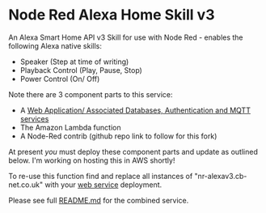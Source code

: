 # Node Red Alexa Home Skill v3
An Alexa Smart Home API v3 Skill for use with Node Red - enables the following Alexa native skills:
* Speaker (Step at time of writing)
* Playback Control (Play, Pause, Stop)
* Power Control (On/ Off)

Note there are 3 component parts to this service:
* A [Web Application/ Associated Databases, Authentication and MQTT services](https://github.com/coldfire84/node-red-alexa-home-skill-v3-web)
* The Amazon Lambda function
* A Node-Red contrib (github repo link to follow for this fork)

At present *you* must deploy these component parts and update as outlined below. I'm working on hosting this in AWS shortly!

To re-use this function find and replace all instances of "nr-alexav3.cb-net.co.uk" with your [web service](https://github.com/coldfire84/node-red-alexa-home-skill-v3-web) deployment.

Please see full [README.md](https://github.com/coldfire84/node-red-alexa-home-skill-v3-web/blob/master/README.md) for the combined service.